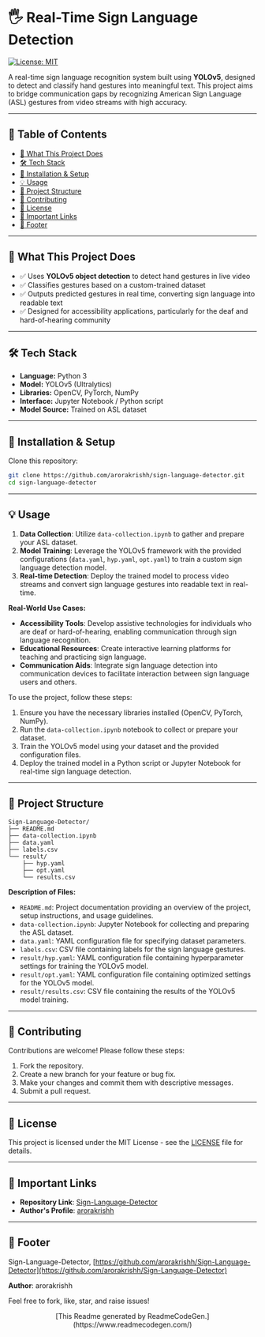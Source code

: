 # 🖐️ Real-Time Sign Language Detection
[![License: MIT](https://img.shields.io/badge/License-MIT-yellow.svg)](https://opensource.org/licenses/MIT)

A real-time sign language recognition system built using **YOLOv5**, designed to detect and classify hand gestures into meaningful text. This project aims to bridge communication gaps by recognizing American Sign Language (ASL) gestures from video streams with high accuracy.

---



## 📖 Table of Contents
- [🚀 What This Project Does](#-what-this-project-does)
- [🛠️ Tech Stack](#️-tech-stack)
- [🔧 Installation & Setup](#-installation--setup)
- [💡 Usage](#-usage)
- [📁 Project Structure](#-project-structure)
- [🤝 Contributing](#-contributing)
- [📜 License](#-license)
- [🔗 Important Links](#-important-links)
- [📝 Footer](#-footer)

---



## 🚀 What This Project Does
- ✅ Uses **YOLOv5 object detection** to detect hand gestures in live video
- ✅ Classifies gestures based on a custom-trained dataset
- ✅ Outputs predicted gestures in real time, converting sign language into readable text
- ✅ Designed for accessibility applications, particularly for the deaf and hard-of-hearing community

---



## 🛠️ Tech Stack
- **Language:** Python 3
- **Model:** YOLOv5 (Ultralytics)
- **Libraries:** OpenCV, PyTorch, NumPy
- **Interface:** Jupyter Notebook / Python script
- **Model Source:** Trained on ASL dataset

---



## 🔧 Installation & Setup
Clone this repository:

```bash
git clone https://github.com/arorakrishh/sign-language-detector.git
cd sign-language-detector
```

---



## 💡 Usage
1.  **Data Collection**: Utilize `data-collection.ipynb` to gather and prepare your ASL dataset.
2.  **Model Training**: Leverage the YOLOv5 framework with the provided configurations (`data.yaml`, `hyp.yaml`, `opt.yaml`) to train a custom sign language detection model.
3.  **Real-time Detection**: Deploy the trained model to process video streams and convert sign language gestures into readable text in real-time.

**Real-World Use Cases:**

*   **Accessibility Tools**: Develop assistive technologies for individuals who are deaf or hard-of-hearing, enabling communication through sign language recognition.
*   **Educational Resources**: Create interactive learning platforms for teaching and practicing sign language.
*   **Communication Aids**: Integrate sign language detection into communication devices to facilitate interaction between sign language users and others.

To use the project, follow these steps:

1.  Ensure you have the necessary libraries installed (OpenCV, PyTorch, NumPy).
2.  Run the `data-collection.ipynb` notebook to collect or prepare your dataset.
3.  Train the YOLOv5 model using your dataset and the provided configuration files.
4.  Deploy the trained model in a Python script or Jupyter Notebook for real-time sign language detection.

---



## 📁 Project Structure
```
Sign-Language-Detector/
├── README.md
├── data-collection.ipynb
├── data.yaml
├── labels.csv
└── result/
    ├── hyp.yaml
    ├── opt.yaml
    └── results.csv
```

**Description of Files:**

*   `README.md`: Project documentation providing an overview of the project, setup instructions, and usage guidelines.
*   `data-collection.ipynb`: Jupyter Notebook for collecting and preparing the ASL dataset.
*   `data.yaml`: YAML configuration file for specifying dataset parameters.
*   `labels.csv`: CSV file containing labels for the sign language gestures.
*   `result/hyp.yaml`: YAML configuration file containing hyperparameter settings for training the YOLOv5 model.
*   `result/opt.yaml`: YAML configuration file containing optimized settings for the YOLOv5 model.
*   `result/results.csv`: CSV file containing the results of the YOLOv5 model training.

---



## 🤝 Contributing
Contributions are welcome! Please follow these steps:

1.  Fork the repository.
2.  Create a new branch for your feature or bug fix.
3.  Make your changes and commit them with descriptive messages.
4.  Submit a pull request.

---



## 📜 License
This project is licensed under the MIT License - see the [LICENSE](https://opensource.org/licenses/MIT) file for details.

---



## 🔗 Important Links
*   **Repository Link**: [Sign-Language-Detector](https://github.com/arorakrishh/Sign-Language-Detector)
*   **Author's Profile**: [arorakrishh](https://github.com/arorakrishh)

---



## 📝 Footer
Sign-Language-Detector, [https://github.com/arorakrishh/Sign-Language-Detector](https://github.com/arorakrishh/Sign-Language-Detector)

**Author**: arorakrishh

Feel free to fork, like, star, and raise issues!

<p align="center">[This Readme generated by ReadmeCodeGen.](https://www.readmecodegen.com/)</p>
